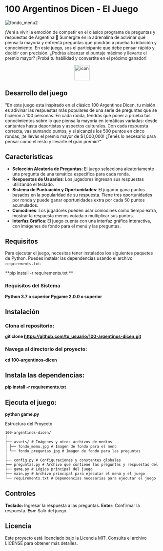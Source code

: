 # 100 Argentinos Dicen - El Juego

![fondo_menu2](https://github.com/user-attachments/assets/c9add263-9cf1-4ca0-9f97-977e6d0b3bcb)

¡Vení a vivir la emoción de competir en el clásico programa de preguntas y respuestas de Argentina!🌟 Sumergite en la adrenalina de adivinar qué piensa la mayoría y enfrentá preguntas que pondrán a prueba tu intuición y conocimiento. En este juego, sos el participante que debe pensar rápido y decidir con precisión. ¿Podrás alcanzar el puntaje máximo y llevarte el premio mayor? ¡Probá tu habilidad y convertite en el próximo ganador!

<div align="center">
  <img src="https://techstack-generator.vercel.app/python-icon.svg" alt="icon" width="50" height="50" />
</div>

## Desarrollo del juego
"En este juego esta inspirado en el clásico 100 Argentinos Dicen, tu misión es adivinar las respuestas más populares de una serie de preguntas que se hicieron a 100 personas. En cada ronda, tendrás que poner a prueba tus conocimientos sobre lo que piensa la mayoría en temáticas variadas: desde cantantes hasta deportistas y aspectos culturales. Con cada respuesta correcta, vas sumando puntos, y si alcanzás los 500 puntos en cinco rondas, ¡te llevás el premio mayor de $1,000,000! ¿Tenés lo necesario para pensar como el resto y llevarte el gran premio?"

## Características

- **Selección Aleatoria de Preguntas**: El juego selecciona aleatoriamente una pregunta de una temática específica para cada ronda.
- **Respuestas de Usuarios**: Los jugadores ingresan sus respuestas utilizando el teclado.
- **Sistema de Puntuación y Oportunidades**: El jugador gana puntos basados en la popularidad de su respuesta. Tiene tres oportunidades por ronda y puede ganar oportunidades extra por cada 50 puntos acumulados.
- **Comodines**: Los jugadores pueden usar comodines como tiempo extra, mostrar la respuesta menos votada o multiplicar sus puntos.
- **Interfaz Gráfica**: El juego cuenta con una interfaz gráfica interactiva, con imágenes de fondo para el menú y las preguntas.

## Requisitos

Para ejecutar el juego, necesitas tener instalados los siguientes paquetes de Python. Puedes instalar las dependencias usando el archivo `requirements.txt`:

**pip install -r requirements.txt **

### Requisitos del Sistema

**Python 3.7 o superior**
**Pygame 2.0.0 o superior**

## Instalación

### Clona el repositorio:

**git clone https://github.com/tu_usuario/100-argentinos-dicen.git**

### Navega al directorio del proyecto:

**cd 100-argentinos-dicen**

## Instala las dependencias:

**pip install -r requirements.txt**

## Ejecuta el juego:

**python game.py**

Estructura del Proyecto

```markdown
100-argentinos-dicen/
│
├── assets/ # Imágenes y otros archivos de medios
│ ├── fondo_menu.jpg # Imagen de fondo para el menú
│ └── fondo_preguntas.jpg # Imagen de fondo para las preguntas
│
├── config.py # Configuraciones y constantes globales
├── preguntas.py # Archivo que contiene las preguntas y respuestas del juego
├── game.py # Lógica principal del juego
├── main.py # Archivo principal para ejecutar el menú y el juego
└── requirements.txt # Dependencias necesarias para ejecutar el juego
```

## Controles

**Teclado:** Ingresar la respuesta a las preguntas.
**Enter:** Confirmar la respuesta.
**Esc:** Salir del juego.

## Licencia

Este proyecto está licenciado bajo la Licencia MIT. Consulta el archivo LICENSE para obtener más detalles.
